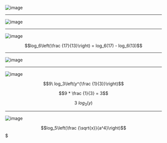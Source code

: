 
![image](https://github.com/user-attachments/assets/dfefa570-b2ce-4b53-bef7-cbd8910efb90)

***

![image](https://github.com/user-attachments/assets/870b36b4-f628-4bfb-b31e-ba8e2880be31)

***

![image](https://github.com/user-attachments/assets/874f1a88-5941-4511-a77d-2ce8125cca17)

$$log_6\left(\frac {17}{13}\right) = log_6(17) - log_6(13)$$

***

![image](https://github.com/user-attachments/assets/3d01e8cf-b1c4-4300-b36c-37f17db8a613)

***

![image](https://github.com/user-attachments/assets/5886d171-b6fa-4ca6-9656-4362763a2b92)

$$9\ log_3\left(y^{\frac {1}{3}}\right)$$

$$9 * \frac {1}{3} = 3$$

$$3\ log_3(y)$$


***

![image](https://github.com/user-attachments/assets/e6b446a8-caa2-4516-ba85-7ca59c37947f)


$$log_5\left(\frac {\sqrt{x}}{a^4}\right)$$$
